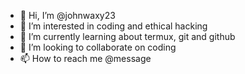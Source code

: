 - 👋 Hi, I’m @johnwaxy23
- 👀 I’m interested in coding and ethical hacking
- 🌱 I’m currently learning about termux, git and github
- 💞️ I’m looking to collaborate on coding
- 📫 How to reach me @message

<!---
johnwaxy23/johnwaxy23 is a ✨ special ✨ repository because its `README.md` (this file) appears on your GitHub profile.
You can click the Preview link to take a look at your changes.
--->
